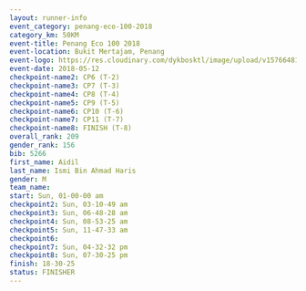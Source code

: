 ```yaml
--- 
layout: runner-info 
event_category: penang-eco-100-2018 
category_km: 50KM 
event-title: Penang Eco 100 2018 
event-location: Bukit Mertajam, Penang 
event-logo: https://res.cloudinary.com/dykbosktl/image/upload/v1576648106/Logo/Logo_lovxhg.jpg 
event-date: 2018-05-12 
checkpoint-name2: CP6 (T-2) 
checkpoint-name3: CP7 (T-3) 
checkpoint-name4: CP8 (T-4) 
checkpoint-name5: CP9 (T-5) 
checkpoint-name6: CP10 (T-6) 
checkpoint-name7: CP11 (T-7) 
checkpoint-name8: FINISH (T-8) 
overall_rank: 209
gender_rank: 156
bib: 5266
first_name: Aidil
last_name: Ismi Bin Ahmad Haris
gender: M
team_name: 
start: Sun, 01-00-00 am
checkpoint2: Sun, 03-10-49 am
checkpoint3: Sun, 06-48-28 am
checkpoint4: Sun, 08-53-25 am
checkpoint5: Sun, 11-47-33 am
checkpoint6: 
checkpoint7: Sun, 04-32-32 pm
checkpoint8: Sun, 07-30-25 pm
finish: 18-30-25
status: FINISHER
--- 
```

